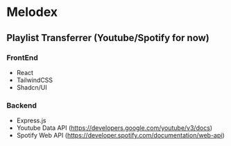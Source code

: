 # Melodex

## Playlist Transferrer (Youtube/Spotify for now)

### FrontEnd
- React
- TailwindCSS
- Shadcn/UI

### Backend
- Express.js
- Youtube Data API (https://developers.google.com/youtube/v3/docs)
- Spotify Web API (https://developer.spotify.com/documentation/web-api) 
